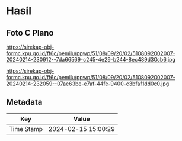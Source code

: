 # Hasil

## Foto C Plano

https://sirekap-obj-formc.kpu.go.id/ff6c/pemilu/ppwp/51/08/09/20/02/5108092002007-20240214-230912--7da66569-c245-4e29-b244-8ec489d30cb6.jpg

https://sirekap-obj-formc.kpu.go.id/ff6c/pemilu/ppwp/51/08/09/20/02/5108092002007-20240214-232059--07ae63be-e7af-44fe-9400-c3bfaf1dd0c0.jpg


## Metadata

| Key        | Value               |
| ---------- | ------------------- |
| Time Stamp | 2024-02-15 15:00:29 |



